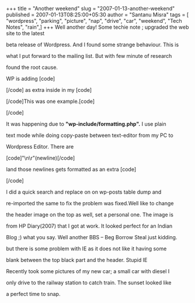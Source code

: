+++
title = "Another weekend"
slug = "2007-01-13-another-weekend"
published = 2007-01-13T08:25:00+05:30
author = "Santanu Misra"
tags = [ "wordpress", "parking", "picture", "nap", "drive", "car", "weekend", "Tech Notes", "rain",]
+++
Well another day! Some techie note ; upgraded the web site to the latest
beta release of Wordpress. And I found some strange behaviour. This is
what I put forward to the mailing list. But with few minute of research
found the root cause.

<span id="more"></span>

WP is adding \[code\]

\[/code\] as extra inside in my \[code\]  

\[/code\]This was one example.\[code\]  
  
\[/code\]

  

It was happening due to **"wp-include/formatting.php".** I use plain
text mode while doing copy-paste between text-editor from my PC to
Wordpress Editor. There are

\[code\]"\\n\\r"(newline)\[/code\]  

Iand those newlines gets formatted as an extra \[code\]

\[/code\]  

I did a quick search and replace on on wp-posts table dump and
re-imported the same to fix the problem was fixed.Well like to change
the header image on the top as well, set a personal one. The image is
from HP Diary(2007) that I got at work. It looked perfect for an Indian
Blog ;) what you say. Well another BBS – Beg Borrow Steal just kidding.
but there is some problem with IE as it does not like it having some
blank between the top black part and the header. Stupid IE

Recently took some pictures of my new car; a small car with diesel I
only drive to the railway station to catch train. The sunset looked like
a perfect time to snap.
